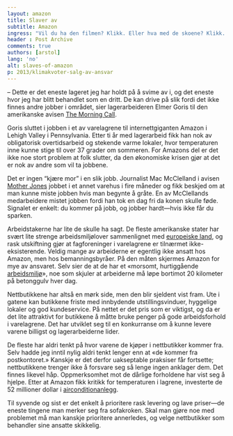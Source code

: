 ```yaml
---
layout: amazon
title: Slaver av
subtitle: Amazon
ingress: "Vil du ha den filmen? Klikk. Eller hva med de skoene? Klikk. Netthandel er svært enkelt: ved hjelp av få tastetrykk kan du få alt du måtte ønske deg tilsendt over landegrensene for en billig penge. Du trenger ikke engang bevege deg ut av sofaen, og varene er ofte langt rimeligere enn det man får i en vanlig butikk. Hvordan kan nettbutikkene selge varene så billig? De har byttet ut hyggelige butikker med enorme varehus langt utenfor bysentra. Her jobber lagerarbeidere under nedverdigende forhold, langt borte fra kjøperens åsyn."
header : Post Archive
comments: true
authors: [arstol]
lang: 'no'
alt: slaves-of-amazon
p: 2013/klimakvoter-salg-av-ansvar
---
```


– Dette er det eneste lageret jeg har holdt på å svime av i, og det eneste hvor jeg har blitt behandlet som en dritt. De kan drive på slik fordi det ikke finnes andre jobber i området, sier lagerarbeideren Elmer Goris til den amerikanske avisen [The Morning Call](http://articles.mcall.com/2011-09-18/news/mc-allentown-amazon-complaints-20110917_1_warehouse-workers-heat-stress-brutal-heat).

Goris sluttet i jobben i et av varelagrene til internettgiganten Amazon i Lehigh Valley i Pennsylvania. Etter ti år med lagerarbeid fikk han nok av obligatorisk overtidsarbeid og stekende varme lokaler, hvor temperaturen inne kunne stige til over 37 grader om sommeren. For Amazons del er det ikke noe stort problem at folk slutter, da den økonomiske krisen gjør at det er nok av andre som vil ta jobbene.

Det er ingen “kjære mor” i en slik jobb. Journalist Mac McClelland i avisen [Mother Jones](http://www.motherjones.com/politics/2012/02/mac-mcclelland-free-online-shipping-warehouses-labor) jobbet i et annet varehus i fire måneder og fikk beskjed om at man kunne miste jobben hvis man begynte å gråte. En av McClellands medarbeidere mistet jobben fordi han tok en dag fri da konen skulle føde. Signalet er enkelt: du kommer på jobb, og jobber hardt—hvis ikke får du sparken.

Arbeidstakerne har lite de skulle ha sagt. De fleste amerikanske stater har svært lite strenge arbeidsmiljølover sammenlignet med [europeiske land](http://www.ilo.int/public/english/iira/documents/congresses/world_13/track_3_block.pdf), og rask utskiftning gjør at fagforeninger i varelagrene er tilnærmet ikke-eksisterende. Veldig mange av arbeiderne er egentlig ikke ansatt hos Amazon, men hos bemanningsbyråer. På den måten skjermes Amazon for mye av ansvaret. Selv sier de at de har et «morsomt, hurtiggående [arbeidsmiljø](http://jobs.integritystaffing.com/job/Lexington-IMMEDIATE-PLACEMENT%21-Warehouse-Associate-Night-Shift-Job-Lexington%2C-KY-KY-40502/1431780/?feedId=42&campaignId=3&utm_source=Trovit&utm_campaign=J2W_Trovit)», noe som skjuler at arbeiderne må løpe bortimot 20 kilometer på betonggulv hver dag.

Nettbutikkene har altså en mørk side, men den blir sjeldent vist fram. Ute i gatene kan butikkene friste med innbydende utstillingsvinduer, hyggelige lokaler og god kundeservice. På nettet er det pris som er viktigst, og da er det lite attraktivt for butikkene å måtte bruke penger på gode arbeidsforhold i varelagrene. Det har utviklet seg til en konkurranse om å kunne levere varene billigst og lagerarbeiderne lider.

De fleste har aldri tenkt på hvor varene de kjøper i nettbutikker kommer fra. Selv hadde jeg inntil nylig aldri tenkt lenger enn at «de kommer fra postkontoret.» Kanskje er det derfor uakseptable praksiser får fortsette; nettbutikkene trenger ikke å forsvare seg så lenge ingen anklager dem. Det finnes likevel håp. Oppmerksomhet mot de dårlige forholdene har vist seg å hjelpe. Etter at Amazon fikk kritikk for temperaturen i lagrene, investerte de 52 millioner dollar i [airconditionanlegg](http://articles.mcall.com/2012-06-03/business/mc-amazon-warehouse-air-conditioning-20120602_1_warehouse-workers-air-conditioning-breinigsville-warehouse).

Til syvende og sist er det enkelt å prioritere rask levering og lave priser—de eneste tingene man merker seg fra sofakroken. Skal man gjøre noe med problemet må man kanskje prioritere annerledes, og velge nettbutikker som behandler sine ansatte skikkelig.
